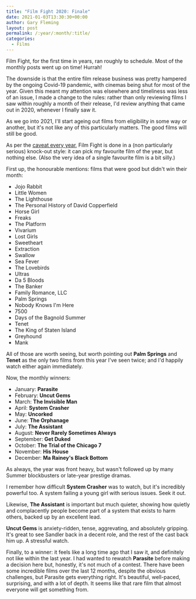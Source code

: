 ```yaml
---
title: "Film Fight 2020: Finale"
date: 2021-01-03T13:30:30+00:00
author: Gary Fleming
layout: post
permalink: /:year/:month/:title/
categories:
  - Films
---
```


Film Fight, for the first time in years, ran roughly to schedule. Most of the monthly posts went up on time! Hurrah!

The downside is that the entire film release business was pretty hampered by the ongoing Covid-19 pandemic, with cinemas being shut for most of the year. Given this meant my attention was elsewhere and timeliness was less of an issue, I made a change to the rules: rather than only reviewing films I saw within roughly a month of their release, I'd review anything that came out in 2020, whenever I finally saw it.

As we go into 2021, I'll start ageing out films from eligibility in some way or another, but it's not like any of this particularly matters. The good films will still be good.

As per the [caveat every year](https://solitude.vkps.co.uk/2020/01/film-fight-2019-finale/), Film Fight is done in a (non particularly serious) knock-out style: it can pick my favourite film of the year, but nothing else. (Also the very idea of a single favourite film is a bit silly.)

First up, the honourable mentions: films that were good but didn't win their month:

* Jojo Rabbit
* Little Women
* The Lighthouse
* The Personal History of David Copperfield
* Horse Girl
* Freaks
* The Platform
* Vivarium
* Lost Girls
* Sweetheart
* Extraction
* Swallow
* Sea Fever
* The Lovebirds
* Ultras
* Da 5 Bloods
* The Banker
* Family Romance, LLC
* Palm Springs
* Nobody Knows I'm Here
* 7500
* Days of the Bagnold Summer
* Tenet
* The King of Staten Island
* Greyhound
* Mank

All of those are worth seeing, but worth pointing out **Palm Springs** and **Tenet** as the only two films from this year I've seen twice; and I'd happily watch either again immediately.

Now, the monthly winners:

* January: **Parasite**
* February: **Uncut Gems**
* March: **The Invisible Man**
* April: **System Crasher**
* May: **Uncorked**
* June: **The Orphanage**
* July: **The Assistant**
* August: **Never Rarely Sometimes Always**
* September: **Get Duked**
* October: **The Trial of the Chicago 7**
* November: **His House**
* December: **Ma Rainey's Black Bottom**


As always, the year was front heavy, but wasn't followed up by many Summer blockbusters or late-year prestige dramas.

I remember how difficult **System Crasher** was to watch, but it's incredibly powerful too. A system failing a young girl with serious issues. Seek it out.

Likewise, **The Assistant** is important but much quieter, showing how quietly and complacently people become part of a system that exists to harm others, backed up by an excellent lead.

**Uncut Gems** is anxiety-ridden, tense, aggrevating, and absolutely gripping. It's great to see Sandler back in a decent role, and the rest of the cast back him up. A stressful watch.

Finally, to a winner: it feels like a long time ago that I saw it, and definitely not like within the last year. I had wanted to rewatch **Parasite** before making a decision here but, honestly, it's not much of a contest. There have been some incredible films over the last 12 months, despite the obvious challenges, but Parasite gets everything right. It's beautiful, well-paced, surprising, and with a lot of depth. It seems like that rare film that almost everyone will get something from.
